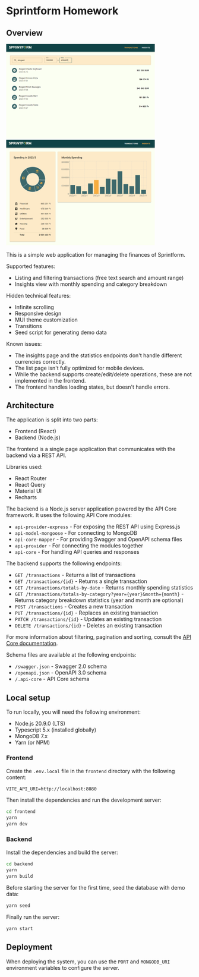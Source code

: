 # Sprintform Homework

## Overview

<p float="left">
 <img src="media/transactions.png" alt="drawing" width="400"/>
 <img src="media/insights.png" alt="drawing" width="400"/>
</p>

This is a simple web application for managing the finances of Sprintform.

Supported features:
- Listing and filtering transactions (free text search and amount range)
- Insights view with monthly spending and category breakdown

Hidden technical features:
- Infinite scrolling
- Responsive design
- MUI theme customization
- Transitions
- Seed script for generating demo data

Known issues:
- The insights page and the statistics endpoints don't handle different currencies correctly.
- The list page isn't fully optimized for mobile devices.
- While the backend supports create/edit/delete operations, these are not implemented in the frontend.
- The frontend handles loading states, but doesn't handle errors.

## Architecture

The application is split into two parts:
- Frontend (React)
- Backend (Node.js)

The frontend is a single page application that communicates with the backend via a REST API. 

Libraries used:
- React Router
- React Query
- Material UI
- Recharts

The backend is a Node.js server application powered by the API Core framework. It uses the following API Core modules:
- `api-provider-express` - For exposing the REST API using Express.js
- `api-model-mongoose` - For connecting to MongoDB
- `api-core-mapper` - For providing Swagger and OpenAPI schema files
- `api-provider` - For connecting the modules together
- `api-core` - For handling API queries and responses

The backend supports the following endpoints:
- `GET /transactions` - Returns a list of transactions
- `GET /transactions/{id}` - Returns a single transaction
- `GET /transactions/totals-by-date` - Returns monthly spending statistics
- `GET /transactions/totals-by-category?year={year}&month={month}` - Returns category breakdown statistics (year and month are optional)
- `POST /transactions` - Creates a new transaction
- `PUT /transactions/{id}` - Replaces an existing transaction
- `PATCH /transactions/{id}` - Updates an existing transaction
- `DELETE /transactions/{id}` - Deletes an existing transaction

For more information about filtering, pagination and sorting, consult the [API Core documentation](https://github.com/ajuhos/api-core/wiki/High-level-access-(REST-API)).

Schema files are available at the following endpoints:
- `/swagger.json` - Swagger 2.0 schema
- `/openapi.json` - OpenAPI 3.0 schema
- `/.api-core` - API Core schema

## Local setup

To run locally, you will need the following environment:
- Node.js 20.9.0 (LTS)
- Typescript 5.x (installed globally)
- MongoDB 7.x
- Yarn (or NPM)

### Frontend

Create the `.env.local` file in the `frontend` directory with the following content:
```dotenv
VITE_API_URI=http://localhost:8080
```

Then install the dependencies and run the development server:
```bash
cd frontend
yarn
yarn dev
```

### Backend

Install the dependencies and build the server:
```bash
cd backend
yarn
yarn build
```

Before starting the server for the first time, seed the database with demo data:
```bash
yarn seed
```

Finally run the server:
```bash
yarn start
```

## Deployment

When deploying the system, you can use the `PORT` and `MONGODB_URI` environment variables to configure the server.